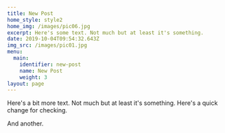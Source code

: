 ```yaml
---
title: New Post
home_style: style2
home_img: /images/pic06.jpg
excerpt: Here's some text. Not much but at least it's something.
date: 2019-10-04T09:54:32.643Z
img_src: /images/pic01.jpg
menu:
  main:
    identifier: new-post
    name: New Post
    weight: 3
layout: page
---
```

Here's a bit more text. Not much but at least it's something. Here's a quick change for checking.

And another.
